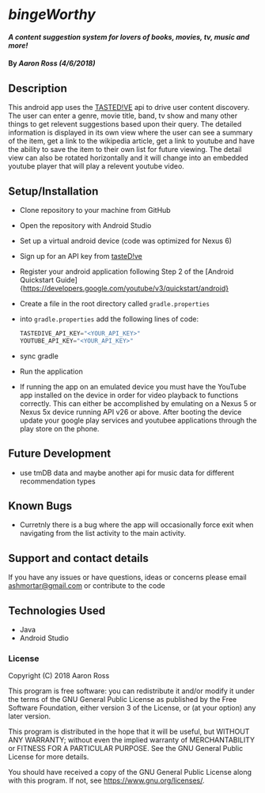 
# _bingeWorthy_

#### _A content suggestion system for lovers of books, movies, tv, music and more!_

#### By _**Aaron Ross (4/6/2018)**_

## Description

This android app uses the [TASTED!VE](https://tastedive.com/) api to drive user content discovery. The user can enter a genre, movie title, band, tv show and many other things to get relevent suggestions based upon their query.  The detailed information is displayed in its own view where the user can see a summary of the item, get a link to the wikipedia article, get a link to youtube and have the ability to save the item to their own list for future viewing.  The detail view can also be rotated horizontally and it will change into an embedded youtube player that will play a relevent youtube video.

## Setup/Installation
* Clone repository to your machine from GitHub
* Open the repository with Android Studio
* Set up a virtual android device (code was optimized for Nexus 6)
* Sign up for an API key from [tasteD!ve](https://tastedive.com/read/api)
* Register your android application following Step 2 of the [Android Quickstart Guide]{https://developers.google.com/youtube/v3/quickstart/android}
* Create a file in the root directory called ``gradle.properties``
* into ``gradle.properties`` add the following lines of code: 

   ```java
   TASTEDIVE_API_KEY="<YOUR_API_KEY>"
   YOUTUBE_API_KEY="<YOUR_API_KEY>"
   ```
  
* sync gradle
* Run the application
* If running the app on an emulated device you must have the YouTube app installed on the device in order for video playback to functions correctly.  This can either be accomplished by emulating on a Nexus 5 or Nexus 5x device running API v26 or above. After booting the device update your google play services and youtubee applications through the play store on the phone.


## Future Development

* use tmDB data and maybe another api for music data for different recommendation types

## Known Bugs

* Curretnly there is a bug where the app will occasionally force exit when navigating from the list activity to the main activity.

## Support and contact details

If you have any issues or have questions, ideas or concerns please email ashmortar@gmail.com or contribute to the code
## Technologies Used

* Java
* Android Studio


### License
Copyright (C) 2018 Aaron Ross

This program is free software: you can redistribute it and/or modify it under the terms of the GNU General Public License as published by the Free Software Foundation, either version 3 of the License, or (at your option) any later version.

This program is distributed in the hope that it will be useful, but WITHOUT ANY WARRANTY; without even the implied warranty of MERCHANTABILITY or FITNESS FOR A PARTICULAR PURPOSE. See the GNU General Public License for more details.

You should have received a copy of the GNU General Public License along with this program. If not, see https://www.gnu.org/licenses/.
